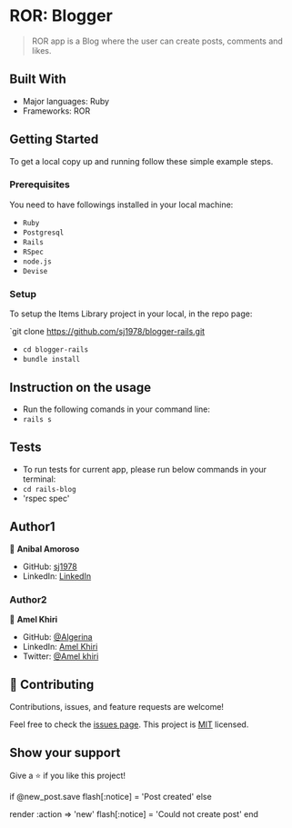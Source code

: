 

# ROR: Blogger

> ROR app is a Blog where the user can create posts, comments and likes.


## Built With

- Major languages: Ruby
- Frameworks: ROR

## Getting Started

To get a local copy up and running follow these simple example steps.

### Prerequisites

You need to have followings installed in your local machine:
- `Ruby`
- `Postgresql`
- `Rails`
- `RSpec`
- `node.js`
- `Devise`

### Setup

To setup the Items Library project in your local, in the repo page:

`git clone https://github.com/sj1978/blogger-rails.git
- `cd blogger-rails`
- `bundle install`


## Instruction on the usage
- Run the following comands in your command line:
- `rails s`

## Tests
- To run tests for current app, please run below commands in your terminal:
- `cd rails-blog`
- 'rspec spec'

## Author1


👤 **Anibal Amoroso**

- GitHub: [sj1978](https://github.com/sj1978)
- LinkedIn: [LinkedIn](https://www.linkedin.com/in/anibalamoroso/)


### Author2


👤 **Amel Khiri**

- GitHub: [@Algerina](https://github.com/Algerina)
- LinkedIn: [Amel Khiri](https://linkedin.com/in/amel-khiri-qahwadji-37a550135)
- Twitter: [@Amel khiri](https://twitter.com/AmalQahwadji)

## 🤝 Contributing

Contributions, issues, and feature requests are welcome!

Feel free to check the [issues page](https://github.com/sj1978/blogger-rails/issues).
This project is [MIT](./MIT.md) licensed.

## Show your support

Give a ⭐️ if you like this project!



if @new_post.save
flash[:notice] = 'Post created'
else

   render :action => 'new'
   flash[:notice] = 'Could not create post'
end
